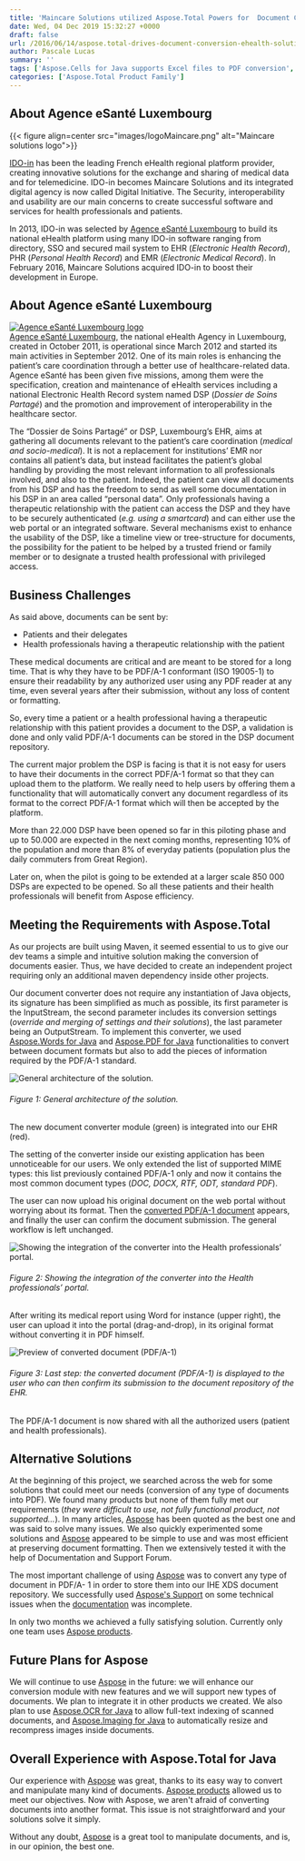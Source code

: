 ```yaml
---
title: 'Maincare Solutions utilized Aspose.Total Powers for  Document Conversion in an eHealth Solution'
date: Wed, 04 Dec 2019 15:32:27 +0000
draft: false
url: /2016/06/14/aspose.total-drives-document-conversion-ehealth-solution/
author: Pascale Lucas
summary: ''
tags: ['Aspose.Cells for Java supports Excel files to PDF conversion', 'Aspose.Total', 'Aspose.Total for Java for MS Office and PDF files manipulation', 'Aspose.Words for Java to convert DOC DOCX to PDF format', 'Convert PDF to PDF/A-1 format using Aspose.PDF for Java', 'RTF and ODT to PDF and PDF/A-1 Conversion', 'Success Stories']
categories: ['Aspose.Total Product Family']
---
```


## About Agence eSanté Luxembourg



{{< figure align=center src="images/logoMaincare.png" alt="Maincare solutions logo">}}


[IDO-in][1] has been the leading French eHealth regional platform provider, creating innovative solutions for the exchange and sharing of medical data and for telemedicine. IDO-in becomes Maincare Solutions and its integrated digital agency is now called Digital Initiative. The Security, interoperability and usability are our main concerns to create successful software and services for health professionals and patients.

In 2013, IDO-in was selected by [Agence eSanté Luxembourg][2] to build its national eHealth platform using many IDO-in software ranging from directory, SSO and secured mail system to EHR (_Electronic Health Record_), PHR (_Personal Health Record_) and EMR (_Electronic Medical Record_). In February 2016, Maincare Solutions acquired IDO-in to boost their development in Europe.

## About Agence eSanté Luxembourg

[![Agence eSanté Luxembourg logo][3]](https://blog.aspose.com/2016/06/14/aspose.total-drives-document-conversion-ehealth-solution/attachment/204/)  
[Agence eSanté Luxembourg][4], the national eHealth Agency in Luxembourg, created in October 2011, is operational since March 2012 and started its main activities in September 2012. One of its main roles is enhancing the patient’s care coordination through a better use of healthcare-related data. Agence eSanté has been given five missions, among them were the specification, creation and maintenance of eHealth services including a national Electronic Health Record system named DSP (_Dossier de Soins Partagé_) and the promotion and improvement of interoperability in the healthcare sector.

The “Dossier de Soins Partagé” or DSP, Luxembourg’s EHR, aims at gathering all documents relevant to the patient’s care coordination (_medical and socio-medical_). It is not a replacement for institutions’ EMR nor contains all patient’s data, but instead facilitates the patient’s global handling by providing the most relevant information to all professionals involved, and also to the patient. Indeed, the patient can view all documents from his DSP and has the freedom to send as well some documentation in his DSP in an area called “personal data”. Only professionals having a therapeutic relationship with the patient can access the DSP and they have to be securely authenticated (_e.g. using a smartcard_) and can either use the web portal or an integrated software. Several mechanisms exist to enhance the usability of the DSP, like a timeline view or tree-structure for documents, the possibility for the patient to be helped by a trusted friend or family member or to designate a trusted health professional with privileged access.

## Business Challenges

As said above, documents can be sent by:

*   Patients and their delegates
*   Health professionals having a therapeutic relationship with the patient

These medical documents are critical and are meant to be stored for a long time. That is why they have to be PDF/A-1 conformant (ISO 19005-1) to ensure their readability by any authorized user using any PDF reader at any time, even several years after their submission, without any loss of content or formatting.

So, every time a patient or a health professional having a therapeutic relationship with this patient provides a document to the DSP, a validation is done and only valid PDF/A-1 documents can be stored in the DSP document repository.

The current major problem the DSP is facing is that it is not easy for users to have their documents in the correct PDF/A-1 format so that they can upload them to the platform. We really need to help users by offering them a functionality that will automatically convert any document regardless of its format to the correct PDF/A-1 format which will then be accepted by the platform.

More than 22.000 DSP have been opened so far in this piloting phase and up to 50.000 are expected in the next coming months, representing 10% of the population and more than 8% of everyday patients (population plus the daily commuters from Great Region).

Later on, when the pilot is going to be extended at a larger scale 850 000 DSPs are expected to be opened. So all these patients and their health professionals will benefit from Aspose efficiency.

## Meeting the Requirements with Aspose.Total

As our projects are built using Maven, it seemed essential to us to give our dev teams a simple and intuitive solution making the conversion of documents easier. Thus, we have decided to create an independent project requiring only an additional maven dependency inside other projects.

Our document converter does not require any instantiation of Java objects, its signature has been simplified as much as possible, its first parameter is the InputStream, the second parameter includes its conversion settings (_override and merging of settings and their solutions_), the last parameter being an OutputStream. To implement this converter, we used [Aspose.Words for Java][5] and [Aspose.PDF for Java][6] functionalities to convert between document formats but also to add the pieces of information required by the PDF/A-1 standard.

![General architecture of the solution.][7]

###### Figure 1: General architecture of the solution.

The new document converter module (green) is integrated into our EHR (red).

The setting of the converter inside our existing application has been unnoticeable for our users. We only extended the list of supported MIME types: this list previously contained PDF/A-1 only and now it contains the most common document types (_DOC, DOCX, RTF, ODT, standard PDF_).

The user can now upload his original document on the web portal without worrying about its format. Then the [converted PDF/A-1 document][8] appears, and finally the user can confirm the document submission. The general workflow is left unchanged.

![Showing the integration of the converter into the Health professionals’ portal.][9]

###### Figure 2: Showing the integration of the converter into the Health professionals’ portal.

After writing its medical report using Word for instance (upper right), the user can upload it into the portal (drag-and-drop), in its original format without converting it in PDF himself.

![Preview of converted document (PDF/A-1)][10]

###### Figure 3: Last step: the converted document (PDF/A-1) is displayed to the user who can then confirm its submission to the document repository of the EHR.

The PDF/A-1 document is now shared with all the authorized users (patient and health professionals).

## Alternative Solutions

At the beginning of this project, we searched across the web for some solutions that could meet our needs (conversion of any type of documents into PDF). We found many products but none of them fully met our requirements (_they were difficult to use, not fully functional product, not supported…_). In many articles, [Aspose][11] has been quoted as the best one and was said to solve many issues. We also quickly experimented some solutions and [Aspose][12] appeared to be simple to use and was most efficient at preserving document formatting. Then we extensively tested it with the help of Documentation and Support Forum.

The most important challenge of using [Aspose][13] was to convert any type of document in PDF/A- 1 in order to store them into our IHE XDS document repository. We successfully used [Aspose's Support][14] on some technical issues when the [documentation][15] was incomplete.

In only two months we achieved a fully satisfying solution. Currently only one team uses [Aspose products][16].

## Future Plans for Aspose

We will continue to use [Aspose][17] in the future: we will enhance our conversion module with new features and we will support new types of documents. We plan to integrate it in other products we created. We also plan to use [Aspose.OCR for Java][18] to allow full-text indexing of scanned documents, and [Aspose.Imaging for Java][19] to automatically resize and recompress images inside documents.

## Overall Experience with Aspose.Total for Java

Our experience with [Aspose][20] was great, thanks to its easy way to convert and manipulate many kind of documents. [Aspose products][21] allowed us to meet our objectives. Now with Aspose, we aren't afraid of converting documents into another format. This issue is not straightforward and your solutions solve it simply.

Without any doubt, [Aspose][22] is a great tool to manipulate documents, and is, in our opinion, the best one.




[1]: https://www.ido-in.com/index.html
[2]: https://www.esante.lu/portal/fr/
[3]: https://blog.aspose.com/wp-content/uploads/sites/2/2020/05/204.png
[4]: https://www.esante.lu/portal/fr/
[5]: https://products.aspose.com/words/java
[6]: https://products.aspose.com/pdf/java
[7]: https://blog.aspose.com/wp-content/uploads/sites/2/2019/12/5de7cba48d124_img.png
[8]: https://docs.aspose.com/display/wordsjava/Specify+Rendering+Options+When+Converting+to+PDF#SpecifyRenderingOptionsWhenConvertingtoPDF-CreatingaPDF/ADocumentwithFillableForms
[9]: https://blog.aspose.com/wp-content/uploads/sites/2/2019/12/5de7cba48d54b_img.png
[10]: https://blog.aspose.com/wp-content/uploads/sites/2/2019/12/5de7cba48d8f8_img.png
[11]: https://www.aspose.com/
[12]: https://www.aspose.com/
[13]: https://www.aspose.com/
[14]: https://forum.aspose.com/
[15]: https://docs.aspose.com/dashboard.action
[16]: https://products.aspose.com/total/java
[17]: https://www.aspose.com/
[18]: https://products.aspose.com/ocr/java
[19]: https://products.aspose.com/imaging/java
[20]: https://www.aspose.com/
[21]: https://products.aspose.com/total/java
[22]: https://www.aspose.com/




